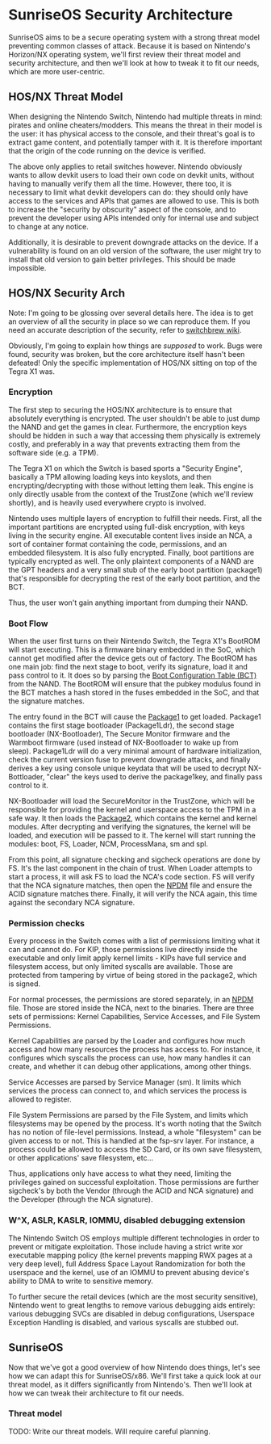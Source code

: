 # SunriseOS Security Architecture

SunriseOS aims to be a secure operating system with a strong threat model
preventing common classes of attack. Because it is based on Nintendo's
Horizon/NX operating system, we'll first review their threat model and security
architecture, and then we'll look at how to tweak it to fit our needs, which are
more user-centric.

## HOS/NX Threat Model

When designing the Nintendo Switch, Nintendo had multiple threats in mind:
pirates and online cheaters/modders. This means the threat in their model is the
user: it has physical access to the console, and their threat's goal is to
extract game content, and potentially tamper with it. It is therefore important
that the origin of the code running on the device is verified.

The above only applies to retail switches however. Nintendo obviously wants to
allow devkit users to load their own code on devkit units, without having to
manually verify them all the time. However, there too, it is necessary to limit
what devkit developers can do: they should only have access to the services and
APIs that games are allowed to use. This is both to increase the "security by
obscurity" aspect of the console, and to prevent the developer using APIs
intended only for internal use and subject to change at any notice.

Additionally, it is desirable to prevent downgrade attacks on the device. If a
vulnerability is found on an old version of the software, the user might try to
install that old version to gain better privileges. This should be made
impossible.

## HOS/NX Security Arch

Note: I'm going to be glossing over several details here. The idea is to get an
overview of all the security in place so we can reproduce them. If you need an
accurate description of the security, refer to [switchbrew wiki].

Obviously, I'm going to explain how things are *supposed* to work. Bugs were
found, security was broken, but the core architecture itself hasn't been
defeated! Only the specific implementation of HOS/NX sitting on top of the
Tegra X1 was.

### Encryption

The first step to securing the HOS/NX architecture is to ensure that absolutely
everything is encrypted. The user shouldn't be able to just dump the NAND and
get the games in clear. Furthermore, the encryption keys should be hidden in
such a way that accessing them physically is extremely costly, and preferably
in a way that prevents extracting them from the software side (e.g. a TPM).

The Tegra X1 on which the Switch is based sports a "Security Engine", basically
a TPM allowing loading keys into keyslots, and then encrypting/decrypting with
those without letting them leak. This engine is only directly usable from the
context of the TrustZone (which we'll review shortly), and is heavily used
everywhere crypto is involved.

Nintendo uses multiple layers of encryption to fulfill their needs. First, all
the important partitions are encrypted using full-disk encryption, with keys
living in the security engine. All executable content lives inside an NCA, a
sort of container format containing the code, permissions, and an embedded
filesystem. It is also fully encrypted. Finally, boot partitions are typically
encrypted as well. The only plaintext components of a NAND are the GPT headers
and a very small stub of the early boot partition (package1) that's responsible
for decrypting the rest of the early boot partition, and the BCT.

Thus, the user won't gain anything important from dumping their NAND.

### Boot Flow

When the user first turns on their Nintendo Switch, the Tegra X1's BootROM will
start executing. This is a firmware binary embedded in the SoC, which cannot get
modified after the device gets out of factory. The BootROM has one main job:
find the next stage to boot, verify its signature, load it and pass control to
it. It does so by parsing the [Boot Configuration Table (BCT)] from the NAND.
The BootROM will ensure that the pubkey modulus found in the BCT matches a hash
stored in the fuses embedded in the SoC, and that the signature matches.

The entry found in the BCT will cause the [Package1] to get loaded. Package1
contains the first stage bootloader (Package1Ldr), the second stage bootloader
(NX-Bootloader), The Secure Monitor firmware and the Warmboot firmware (used
instead of NX-Bootloader to wake up from sleep). Package1Ldr will do a very
minimal amount of hardware initialization, check the current version fuse to
prevent downgrade attacks, and finally derives a key using console unique
keydata that will be used to decrypt NX-Bottloader, "clear" the keys used to
derive the package1key, and finally pass control to it.

NX-Bootloader will load the SecureMonitor in the TrustZone, which will
be responsible for providing the kernel and userspace access to the TPM in a
safe way. It then loads the [Package2], which contains the kernel and kernel
modules. After decrypting and verifying the signatures, the kernel will be
loaded, and execution will be passed to it. The kernel will start running the
modules: boot, FS, Loader, NCM, ProcessMana, sm and spl.

From this point, all signature checking and sigcheck operations are done by FS.
It's the last component in the chain of trust. When Loader attempts to start a
process, it will ask FS to load the NCA's code section. FS will verify that the
NCA signature matches, then open the [NPDM] file and ensure the ACID signature
matches there. Finally, it will verify the NCA again, this time against the
secondary NCA signature.

### Permission checks

Every process in the Switch comes with a list of permissions limiting what it
can and cannot do. For KIP, those permissions live directly inside the
executable and only limit apply kernel limits - KIPs have full service and
filesystem access, but only limited syscalls are available. Those are protected
from tampering by virtue of being stored in the package2, which is signed.

For normal processes, the permissions are stored separately, in an [NPDM] file.
Those are stored inside the NCA, next to the binaries. There are three sets of
permissions: Kernel Capabilities, Service Accesses, and File System Permissions.

Kernel Capabilities are parsed by the Loader and configures how much access and
how many resources the process has access to. For instance, it configures which
syscalls the process can use, how many handles it can create, and whether it
can debug other applications, among other things.

Service Accesses are parsed by Service Manager (sm). It limits which
services the process can connect to, and which services the process is allowed
to register.

File System Permissions are parsed by the File System, and limits which
filesystems may be opened by the process. It's worth noting that the Switch has
no notion of file-level permissions. Instead, a whole "filesystem" can be given
access to or not. This is handled at the fsp-srv layer. For instance, a process
could be allowed to access the SD Card, or its own save filesystem, or other
applications' save filesystem, etc...

Thus, applications only have access to what they need, limiting the privileges
gained on successful exploitation. Those permissions are further sigcheck's by
both the Vendor (through the ACID and NCA signature) and the Developer (through
the NCA signature).

### W^X, ASLR, KASLR, IOMMU, disabled debugging extension

The Nintendo Switch OS employs multiple different technologies in order to
prevent or mitigate exploitation. Those include having a strict write xor
executable mapping policy (the kernel prevents mapping RWX pages at a very deep
level), full Address Space Layout Randomization for both the userspace and the
kernel, use of an IOMMU to prevent abusing device's ability to DMA to write to
sensitive memory.

To further secure the retail devices (which are the most security sensitive),
Nintendo went to great lengths to remove various debugging aids entirely:
various debugging SVCs are disabled in debug configurations, Userspace Exception
Handling is disabled, and various syscalls are stubbed out.

## SunriseOS

Now that we've got a good overview of how Nintendo does things, let's see how we
can adapt this for SunriseOS/x86. We'll first take a quick look at our threat
model, as it differs significantly from Nintendo's. Then we'll look at how we
can tweak their architecture to fit our needs.

### Threat model

TODO: Write our threat models. Will require careful planning.


[Boot Configuration Table (BCT)]: https://switchbrew.org/wiki/BCT
[Package1]: https://switchbrew.org/wiki/Package1
[Package2]: https://switchbrew.org/wiki/Package2
[switchbrew wiki]: https://switchbrew.org/
[NPDM]: http://switchbrew.org/index.php?title=NPDM